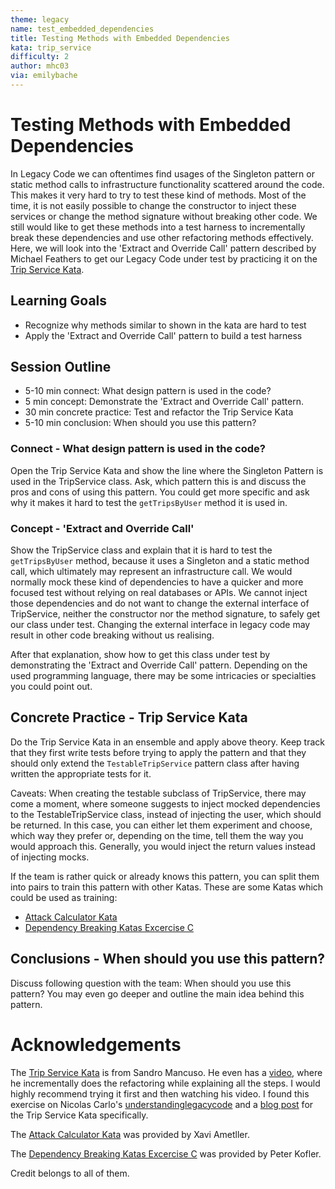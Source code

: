 ```yaml
---
theme: legacy
name: test_embedded_dependencies
title: Testing Methods with Embedded Dependencies
kata: trip_service
difficulty: 2
author: mhc03
via: emilybache
---
```


# Testing Methods with Embedded Dependencies

In Legacy Code we can oftentimes find usages of the Singleton pattern or static method calls to infrastructure functionality 
scattered around the code. This makes it very hard to try to test these kind of methods. Most of the time, it is not easily 
possible to change the constructor to inject these services or change the method signature without breaking other code. 
We still would like to get these methods into a test harness to incrementally break these dependencies and use other refactoring 
methods effectively. Here, we will look into the 'Extract and Override Call' pattern described by Michael Feathers to get 
our Legacy Code under test by practicing it on the [Trip Service Kata](https://github.com/sandromancuso/trip-service-kata).

## Learning Goals

* Recognize why methods similar to shown in the kata are hard to test
* Apply the 'Extract and Override Call' pattern to build a test harness

## Session Outline

* 5-10 min connect: What design pattern is used in the code?
* 5 min concept: Demonstrate the 'Extract and Override Call' pattern.
* 30 min concrete practice: Test and refactor the Trip Service Kata
* 5-10 min conclusion: When should you use this pattern?

### Connect - What design pattern is used in the code?
Open the Trip Service Kata and show the line where the Singleton Pattern is used in the TripService class. Ask, which 
pattern this is and discuss the pros and cons of using this pattern. You could get more specific and ask why it makes 
it hard to test the `getTripsByUser` method it is used in.

### Concept - 'Extract and Override Call'
Show the TripService class and explain that it is hard to test the `getTripsByUser` method, because it uses a Singleton
and a static method call, which ultimately may represent an infrastructure call. We would normally mock these kind of dependencies to have
a quicker and more focused test without relying on real databases or APIs. We cannot inject those dependencies and do not want 
to change the external interface of TripService, neither the constructor nor the method signature, to safely get our class under test.
Changing the external interface in legacy code may result in other code breaking without us realising.

After that explanation, show how to get this class under test by demonstrating the 'Extract and Override Call' pattern.
Depending on the used programming language, there may be some intricacies or specialties you could point out.

## Concrete Practice - Trip Service Kata
Do the Trip Service Kata in an ensemble and apply above theory. Keep track that they first write tests before trying to 
apply the pattern and that they should only extend the `TestableTripService` pattern class after having written the 
appropriate tests for it.

Caveats: When creating the testable subclass of TripService, there may come a moment, where someone suggests to inject mocked
dependencies to the TestableTripService class, instead of injecting the user, which should be returned. In this case, you can 
either let them experiment and choose, which way they prefer or, depending on the time, tell them the way you would approach this.
Generally, you would inject the return values instead of injecting mocks.

If the team is rather quick or already knows this pattern, you can split them into pairs to train this pattern with 
other Katas. These are some Katas which could be used as training:

- [Attack Calculator Kata](https://github.com/xrecoba/attack-calculator-kata)
- [Dependency Breaking Katas Excercise C](https://github.com/codecop/dependency-breaking-katas)

## Conclusions - When should you use this pattern?
Discuss following question with the team: When should you use this pattern? You may even go deeper and outline the main 
idea behind this pattern.

# Acknowledgements
The [Trip Service Kata](https://github.com/sandromancuso/trip-service-kata) is from Sandro Mancuso. He even has a [video](https://www.youtube.com/watch?v=_NnElPO5BU0), 
where he incrementally does the refactoring while explaining all the steps. I would highly recommend trying it first and 
then watching his video. I found this exercise on Nicolas Carlo's [understandinglegacycode](https://understandlegacycode.com/blog/5-coding-exercises-to-practice-refactoring-legacy-code/#3-the-trip-service) 
and a [blog post](https://understandlegacycode.com/blog/efficiently-practice-refactoring-katas/) for the Trip Service Kata specifically. 

The [Attack Calculator Kata](https://github.com/xrecoba/attack-calculator-kata) was provided by Xavi Ametller.

The [Dependency Breaking Katas Excercise C](https://github.com/codecop/dependency-breaking-katas) was provided by Peter Kofler.

Credit belongs to all of them.

